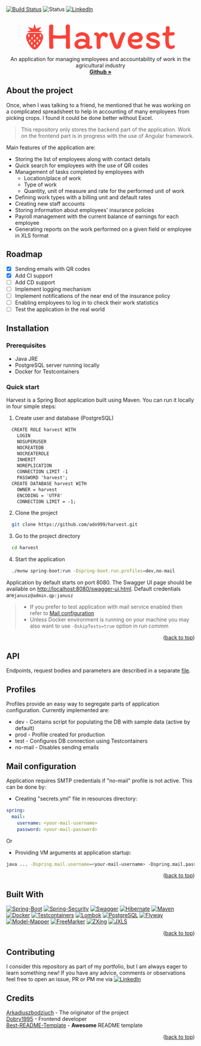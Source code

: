 <a name="top"></a>
[![Build Status][travis-shield]][travis-url]
![Status][status-shield]
[![LinkedIn][linkedin-shield]][linkedin-url]

<!-- PROJECT LOGO -->
<br />
<div align="center">
  <a href="https://github.com/ado999/harvest">
    <img src="images/logo.png" alt="Logo" width="400" height="68">
  </a>

  <p align="center">
    An application for managing employees and accountability of work in the agricultural industry
    <br />
    <a href="https://github.com/ado999/harvest"><strong>Github »</strong></a>
  </p>
</div>

## About the project

Once, when I was talking to a friend, he mentioned that he was working on a complicated spreadsheet
to help in accounting of many employees from picking crops. I found it could be done better without Excel.

> This repository only stores the backend part of the application.
> Work on the frontend part is in progress with the use of Angular framework.

Main features of the application are:

* Storing the list of employees along with contact details
* Quick search for employees with the use of QR codes
* Management of tasks completed by employees with
  * Location/place of work
  * Type of work
  * Quantity, unit of measure and rate for the performed unit of work
* Defining work types with a billing unit and default rates
* Creating new staff accounts
* Storing information about employees' insurance policies
* Payroll management with the current balance of earnings for each employee
* Generating reports on the work performed on a given field or employee in XLS format

## Roadmap

- [x] Sending emails with QR codes
- [x] Add CI support
- [ ] Add CD support
- [ ] Implement logging mechanism
- [ ] Implement notifications of the near end of the insurance policy
- [ ] Enabling employees to log in to check their work statistics
- [ ] Test the application in the real world

## Installation

### Prerequisites

* Java JRE
* PostgreSQL server running locally
* Docker for Testcontainers

### Quick start

Harvest is a Spring Boot application built using Maven. You can run it locally in four simple steps:

1. Create user and database (PostgreSQL)

```roomsql
  CREATE ROLE harvest WITH
	LOGIN
	NOSUPERUSER
	NOCREATEDB
	NOCREATEROLE
	INHERIT
	NOREPLICATION
	CONNECTION LIMIT -1
	PASSWORD 'harvest';
  CREATE DATABASE harvest WITH 
    OWNER = harvest
    ENCODING = 'UTF8'
    CONNECTION LIMIT = -1;
```

2. Clone the project

```bash
  git clone https://github.com/ado999/harvest.git
```

3. Go to the project directory

```bash
  cd harvest
```

4. Start the application

```bash
  ./mvnw spring-boot:run -Dspring-boot.run.profiles=dev,no-mail
```

Application by default starts on port 8080. The Swagger UI page should be available
on [http://localhost:8080/swagger-ui.html](http://localhost:8080/swagger-ui/index.html). Default credentials
are`janusz@admin.qp:janusz`
> * If you prefer to test application with mail service enabled then refer to [Mail configuration](#Mail-configuration)
> * Unless Docker environment is running on your machine you may also want to use `-DskipTests=true` option in run commm
<p align="right">(<a href="#top">back to top</a>)</p>

## API

Endpoints, request bodies and parameters are described in a separate [file](api.md).

## Profiles

Profiles provide an easy way to segregate parts of application configuration. Currently implemented are:

* dev - Contains script for populating the DB with sample data (active by default)
* prod - Profile created for production
* test - Configures DB connection using Testcontainers
* no-mail - Disables sending emails

## Mail configuration

Application requires SMTP credentials if "no-mail" profile is not active. This can be done by:

* Creating "secrets.yml" file in resources directory:

```yml
spring:
  mail:
    username: <your-mail-username>
    password: <your-mail-password>
```

Or

* Providing VM arguments at application startup:

```bash
java ... -Dspring.mail.username=<your-mail-username> -Dspring.mail.password=<your-mail-password>
```

<p align="right">(<a href="#top">back to top</a>)</p>

## Built With

[![Spring-Boot][spring-boot-shield]][spring-boot-url]
[![Spring-Security][spring-security-shield]][spring-security-url]
[![Swagger][swagger-shield]][swagger-url]
[![Hibernate][hibernate-shield]][hibernate-url]
[![Maven][maven-shield]][maven-url]
[![Docker][docker-shield]][docker-url]
[![Testcontainers][testcontainers-shield]][testcontainers-url]
[![Lombok][lombok-shield]][lombok-url]
[![PostgreSQL][postgresql-shield]][postgresql-url]
[![Flyway][flyway-shield]][flyway-url]
[![Model-Mapper][modelmapper-shield]][modelmapper-url]
[![FreeMarker][freemarker-shield]][freemarker-url]
[![ZXing][zxing-shield]][zxing-url]
[![JXLS][jxls-shield]][jxls-url]
<p align="right">(<a href="#top">back to top</a>)</p>

## Contributing

I consider this repository as part of my portfolio, but I am always eager to learn something new!
If you have any advice, comments or observations feel free to open an issue, PR or PM me
via [![LinkedIn][linkedin-shield]][linkedin-url]

## Credits

[Arkadiuszbodziuch](https://github.com/Arkadiuszbodziuch) - The originator of the project<br>
[Dobry1995](https://github.com/Arkadiuszbodziuch) - Frontend developer<br>
[Best-README-Template](https://github.com/othneildrew/Best-README-Template) - **Awesome** README template


<p align="right">(<a href="#top">back to top</a>)</p>

<!-- MARKDOWN LINKS & IMAGES -->
<!-- https://www.markdownguide.org/basic-syntax/#reference-style-links -->

[contributors-shield]: https://img.shields.io/github/contributors/ado999/harvest.svg?color=success

[contributors-url]: https://github.com/ado999/harvest/graphs/contributors

[travis-shield]: https://app.travis-ci.com/ado999/harvest.svg?branch=master

[travis-url]: https://app.travis-ci.com/ado999/harvest

[status-shield]: https://img.shields.io/badge/status-in%20development-brightgreen

[linkedin-shield]: https://img.shields.io/badge/-LinkedIn-black.svg?logo=linkedin&colorB=555

[linkedin-url]: https://linkedin.com/in/azebr

[spring-boot-shield]: https://img.shields.io/badge/-Spring_Boot-gray?logo=springboot

[spring-boot-url]: https://spring.io/projects/spring-boot

[spring-security-shield]: https://img.shields.io/badge/-Spring_Security-gray?logo=springsecurity

[spring-security-url]: https://spring.io/projects/spring-security

[swagger-shield]: https://img.shields.io/badge/-Swagger-gray?logo=swagger

[swagger-url]: https://swagger.io/

[hibernate-shield]: https://img.shields.io/badge/-Hibernate-gray?logo=hibernate

[hibernate-url]: https://hibernate.org/

[maven-shield]: https://img.shields.io/badge/-Maven-gray?logo=apachemaven

[maven-url]: https://maven.apache.org/

[docker-shield]: https://img.shields.io/badge/-Docker-gray?logo=docker

[docker-url]: https://www.docker.com/

[testcontainers-shield]: https://img.shields.io/badge/-Testcontainers-gray?

[testcontainers-url]: https://www.testcontainers.org/

[lombok-shield]: https://img.shields.io/badge/-Lombok-gray?

[lombok-url]: https://projectlombok.org/

[postgresql-shield]: https://img.shields.io/badge/-PostgreSQL-gray?logo=postgresql

[postgresql-url]: https://www.postgresql.org/

[flyway-shield]: https://img.shields.io/badge/-Flyway-gray?logo=flyway

[flyway-url]: https://flywaydb.org/

[modelmapper-shield]: https://img.shields.io/badge/-Model_Mapper-gray

[modelmapper-url]: http://modelmapper.org/

[freemarker-shield]: https://img.shields.io/badge/-FreeMarker-gray

[freemarker-url]: https://freemarker.apache.org/

[zxing-shield]: https://img.shields.io/badge/-Zxing-gray

[zxing-url]: https://github.com/zxing/zxing

[jxls-shield]: https://img.shields.io/badge/-JXLS-gray

[jxls-url]: https://github.com/jxlsteam/jxls